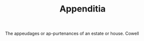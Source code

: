 ---
title: Appenditia
permalink: "/definitions/appenditia.html"
body: The appeudages or ap-purtenances of an estate or house. Cowell
published_at: '2018-07-07'
layout: post
---